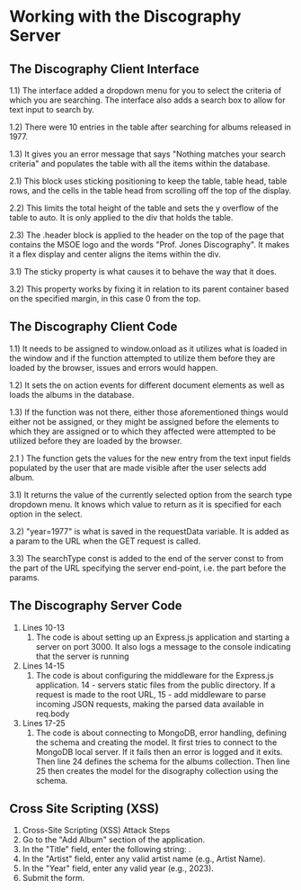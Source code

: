 # Working with the Discography Server
## The Discography Client Interface
1.1) The interface added a dropdown menu for you to select the criteria of which you are searching.
The interface also adds a search box to allow for text input to search by.

1.2) There were 10 entries in the table after searching for albums released in 1977.

1.3) It gives you an error message that says "Nothing matches your search criteria" and populates the table with
all the items within the database.

2.1) This block uses sticking positioning to keep the table, table head, table rows, and the cells in the table head
from scrolling off the top of the display.

2.2) This limits the total height of the table and sets the y overflow of the table to auto. It is only applied to
the div that holds the table.

2.3) The .header block is applied to the header on the top of the page that contains the MSOE logo and the words
"Prof. Jones Discography". It makes it a flex display and center aligns the items within the div.

3.1) The sticky property is what causes it to behave the way that it does.

3.2) This property works by fixing it in relation to its parent container based on the specified margin, in this case
0 from the top.

## The Discography Client Code
1.1) It needs to be assigned to window.onload as it utilizes what is loaded in the window and if the function attempted
to utilize them before they are loaded by the browser, issues and errors would happen.

1.2) It sets the on action events for different document elements as well as loads the albums in the database.

1.3) If the function was not there, either those aforementioned things would either not be assigned, or they might be
assigned before the elements to which they are assigned  or to which they affected were attempted to be utilized before
they are loaded by the browser.

2.1 ) The function gets the values for the new entry from the text input fields populated by the user that are made
visible after the user selects add album.

3.1) It returns the value of the currently selected option from the search type dropdown menu. It knows which value to
return as it is specified for each option in the select.

3.2) "year=1977" is what is saved in the requestData variable. It is added as a param to the URL when the GET request
is called.

3.3) The searchType const is added to the end of the server const to from the part of the URL specifying the server
end-point, i.e. the part before the params.

## The Discography Server Code

1) Lines 10-13
   1) The code is about setting up an Express.js application and starting a server on port 3000. It also logs a message to the console indicating that the server is running
2) Lines 14-15
   1) The code is about configuring the middleware for the Express.js application. 14 - servers static files from the public directory. If a request is made to the root URL, 15 - add middleware to parse incoming JSON requests, making the parsed data available in req.body
3) Lines 17-25
   1) The code is about connecting to MongoDB, error handling, defining the schema and creating the model. It first tries to connect to the MongoDB local server. If it fails then an error is logged and it exits. Then line 24 defines the schema for the albums collection. Then line 25 then creates the model for the disography collection using the schema.

## Cross Site Scripting (XSS)

1. Cross-Site Scripting (XSS) Attack Steps 
2. Go to the "Add Album" section of the application. 
3. In the "Title" field, enter the following string: <script>alert('XSS')</script>. 
4. In the "Artist" field, enter any valid artist name (e.g., Artist Name). 
5. In the "Year" field, enter any valid year (e.g., 2023). 
6. Submit the form.
